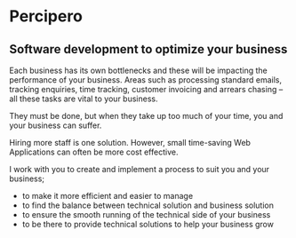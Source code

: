 # Percipero

## Software development to optimize your business

Each business has its own bottlenecks and these will be impacting the performance of your business. Areas such as processing standard emails, tracking enquiries, time tracking, customer invoicing and arrears chasing – all these tasks are vital to your business.

They must be done, but when they take up too much of your time, you and your business can suffer.

Hiring more staff is one solution. However, small time-saving Web Applications can often be more cost effective.

I  work with you to create and implement a process to suit you and your business;

* to make it more efficient and easier to manage
* to find the balance between technical solution and business solution
* to ensure the smooth running of the technical side of your business
* to be there to provide technical solutions to help your business grow
